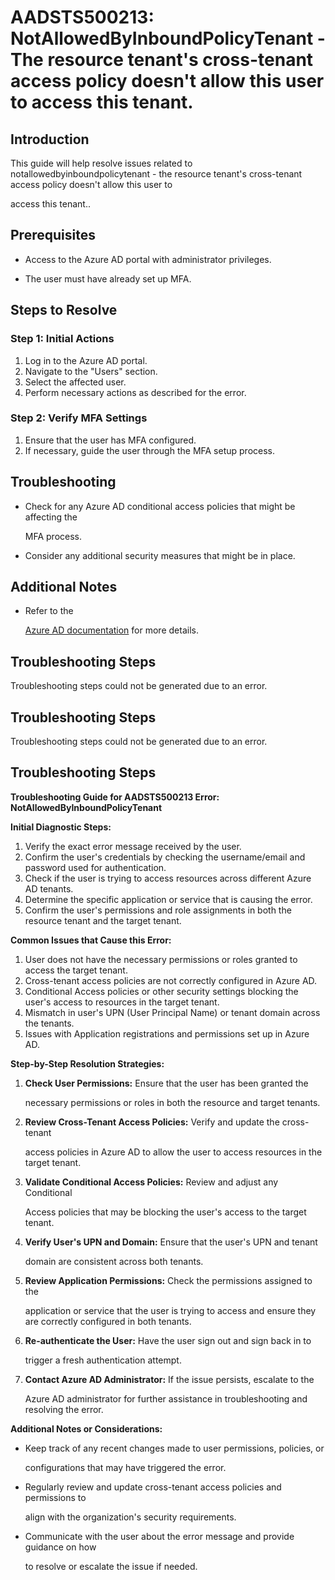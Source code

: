 
# AADSTS500213: NotAllowedByInboundPolicyTenant - The resource tenant's cross-tenant access policy doesn't allow this user to access this tenant.


## Introduction

This guide will help resolve issues related to notallowedbyinboundpolicytenant - 
the resource tenant's cross-tenant access policy doesn't allow this user to

access this tenant..


## Prerequisites


* Access to the Azure AD portal with administrator privileges.

* The user must have already set up MFA.


## Steps to Resolve


### Step 1: Initial Actions

1. Log in to the Azure AD portal.
2. Navigate to the "Users" section.
3. Select the affected user.
4. Perform necessary actions as described for the error.


### Step 2: Verify MFA Settings

1. Ensure that the user has MFA configured.
2. If necessary, guide the user through the MFA setup process.


## Troubleshooting


* Check for any Azure AD conditional access policies that might be affecting the

  MFA process.

* Consider any additional security measures that might be in place.


## Additional Notes


* Refer to the

  [Azure AD 
documentation](https://learn.microsoft.com/en-us/azure/active-directory/)
  for more details.


## Troubleshooting Steps

Troubleshooting steps could not be generated due to an error.


## Troubleshooting Steps

Troubleshooting steps could not be generated due to an error.


## Troubleshooting Steps

**Troubleshooting Guide for AADSTS500213 Error:
NotAllowedByInboundPolicyTenant**

**Initial Diagnostic Steps:** 

1. Verify the exact error message received by the user.
2. Confirm the user's credentials by checking the username/email and password
   used for authentication.
3. Check if the user is trying to access resources across different Azure AD
   tenants.
4. Determine the specific application or service that is causing the error.
5. Confirm the user's permissions and role assignments in both the resource
   tenant and the target tenant.

**Common Issues that Cause this Error:** 

1. User does not have the necessary permissions or roles granted to access the
   target tenant.
2. Cross-tenant access policies are not correctly configured in Azure AD.
3. Conditional Access policies or other security settings blocking the user's
   access to resources in the target tenant.
4. Mismatch in user's UPN (User Principal Name) or tenant domain across the
   tenants.
5. Issues with Application registrations and permissions set up in Azure AD.

**Step-by-Step Resolution Strategies:** 

1. **Check User Permissions:** Ensure that the user has been granted the

   necessary permissions or roles in both the resource and target tenants.
2. **Review Cross-Tenant Access Policies:** Verify and update the cross-tenant

   access policies in Azure AD to allow the user to access resources in the
   target tenant.
3. **Validate Conditional Access Policies:** Review and adjust any Conditional

   Access policies that may be blocking the user's access to the target tenant.
4. **Verify User's UPN and Domain:** Ensure that the user's UPN and tenant

   domain are consistent across both tenants.
5. **Review Application Permissions:** Check the permissions assigned to the

   application or service that the user is trying to access and ensure they are
   correctly configured in both tenants.
6. **Re-authenticate the User:** Have the user sign out and sign back in to

   trigger a fresh authentication attempt.
7. **Contact Azure AD Administrator:** If the issue persists, escalate to the

   Azure AD administrator for further assistance in troubleshooting and
   resolving the error.

**Additional Notes or Considerations:**


* Keep track of any recent changes made to user permissions, policies, or

  configurations that may have triggered the error.

* Regularly review and update cross-tenant access policies and permissions to

  align with the organization's security requirements.

* Communicate with the user about the error message and provide guidance on how

  to resolve or escalate the issue if needed.